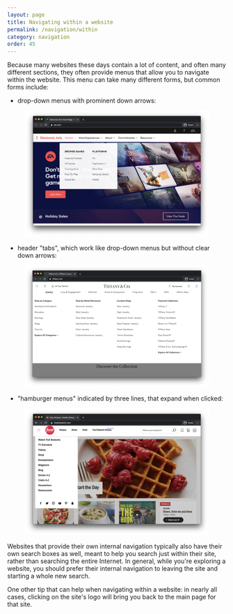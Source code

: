 ```yaml
---
layout: page
title: Navigating within a website
permalink: /navigation/within
category: navigation
order: 45
---
```


Because many websites these days contain a lot of content, and often many different sections, they often provide menus that allow you to navigate within the website. This menu can take many different forms, but common forms include:

* drop-down menus with prominent down arrows: 

<figure class="image">
  <img src="/images/navigation-dropdown-menu.png" alt="The navigation menu on ea.com">
</figure>

* header "tabs", which work like drop-down menus but without clear down arrows:

<figure class="image">
  <img src="/images/navigation-tab-menu.png" alt="The navigation menu on tiffany.com">
</figure>

* "hamburger menus" indicated by three lines, that expand when clicked:

<figure class="image">
  <img src="/images/navigation-hamburger-menu.png" alt="The navigation menu on foodnetwork.com">
</figure>

Websites that provide their own internal navigation typically also have their own search boxes as well, meant to help you search just within their site, rather than searching the entire Internet. In general, while you're exploring a website, you should prefer their internal navigation to leaving the site and starting a whole new search.

One other tip that can help when navigating within a website: in nearly all cases, clicking on the site's logo will bring you back to the main page for that site.